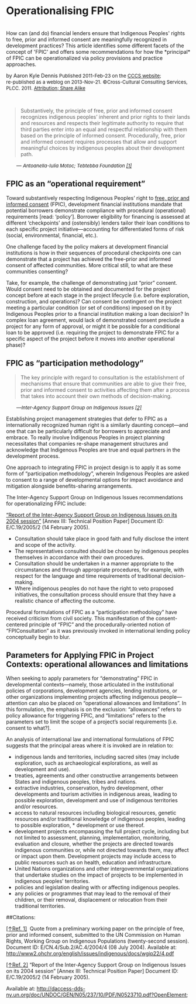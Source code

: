 # Operationalising FPIC
<br>
How can (and do) financial lenders ensure that Indigenous Peoples' rights to free, prior and informed consent are meaningfully recognized in development practices? This article identifies some different facets of the concept of 'FPIC' and offers some recommendations for how the *principal* of FPIC can be operationalized via policy provisions and practice approaches.

by Aaron Kyle Dennis
<span style="font-size:small;">Published 2011-Feb-23 on the [CCCS website](http://internal.crossculturalconsult.com/joomla/index.php/en/spotlight-on-fpic/defining-fpic);<br>re-published as a weblog on 2013-Nov-21.</span>
<span style="font-size:small;">&copy;Cross-Cultural Consulting Services, PLCC. 2011.</span>
<span style="font-size:small;">[Attribution; Share Alike](http://creativecommons.org/licenses/by-sa/3.0/us/)</span>

<p>&nbsp;</p>
<a id="Motoc,Tebtebba"></a><blockquote>Substantively, the principle of free, prior and informed consent recognizes indigenous peoples’ inherent and prior rights to their lands and resources and respects their legitimate authority to require that third parties enter into an equal and respectful relationship with them based on the principle of informed consent. Procedurally, free, prior and informed consent requires processes that allow and support meaningful choices by indigenous peoples about their development path. </blockquote>

<div style="margin-left: 2em;">
&mdash; <cite><span style="font-size:small;">Antoanella-Iulia Motoc; Tebtebba Foundation <a href="#ref,Motoc,Tebtebba">[1]</a>
</span></cite></span>
</div>

## FPIC as an “operational requirement”

Toward substantively respecting Indigenous Peoples’ right to [free, prior and informed consent](/defining-fpic) (FPIC), development financial institutions mandate that potential borrowers demonstrate compliance with procedural (operational) requirements [read: ‘policy’]. Borrower eligibility for financing is assessed at different ‘checkpoints’ and (ostensibly) lenders tailor their loan conditions to each specific project initiative—accounting for differentiated forms of risk (social, environmental, financial, etc.).

One challenge faced by the policy makers at development financial institutions is how in their sequences of procedural checkpoints one can demonstrate that a project has achieved the free-prior and informed consent of affected communities. More critical still, to what are these communities consenting?

Take, for example, the challenge of demonstrating just “prior” consent. Would consent need to be obtained and documented for the project concept before at each stage in the project lifecycle (i.e. before exploration, construction, and operations)? Can consent be contingent on the project meeting a particular condition (or set of conditions) imposed on it by Indigenous Peoples prior to a financial institution making a loan decision? In complex loan agreement, would lack of demonstrated consent preclude a project for any form of approval, or might it be possible for a conditional loan to be approved (i.e. requiring the project to demonstrate FPIC for a specific aspect of the project before it moves into another operational phase)?

 

## FPIC as “participation methodology”

<a id="Support_Group"></a><blockquote>The key principle with regard to consultation is the establishment of mechanisms that ensure that communities are able to give their free, prior and informed consent to activities affecting them after a process that takes into account their own methods of decision-making.</blockquote>
<div style="margin-left: 2em;">
&mdash;<cite><span style="font-size:small;">Inter-Agency Support Group on Indigenous Issues <a href="#ref,Support_Group">[2]</a>
</span></cite></span>
</div>
<p></p>


Establishing project management strategies that defer to FPIC as a internationally recognized human right is a similarly daunting concept—and one that can be particularly difficult for borrowers to appreciate and embrace. To really involve Indigenous Peoples in project planning necessitates that companies re-shape management structures and acknowledge that Indigenous Peoples are true and equal partners in the development process.

One approach to integrating FPIC in project design is to apply it as some form of “participation methodology”, wherein Indigenous Peoples are asked to consent to a range of developmental options for impact avoidance and mitigation alongside benefits-sharing arrangements.

The Inter-Agency Support Group on Indigenous Issues recommendations for operationalizing FPIC include:

[“Report of the Inter-Agency Support Group on Indigenous Issues on its 2004 session”](http://daccess-dds-ny.un.org/doc/UNDOC/GEN/N05/237/10/PDF/N0523710.pdf?OpenElement) [Annex III: Technical Position Paper] Document ID: E/C.19/2005/2 (14 February 2005).

* Consultation should take place in good faith and fully disclose the intent and scope of the activity.
* The representatives consulted should be chosen by indigenous peoples themselves in accordance with their own procedures.
* Consultation should be undertaken in a manner appropriate to the circumstances and through appropriate procedures, for example, with respect for the language and time requirements of traditional decision-making.
* Where indigenous peoples do not have the right to veto proposed initiatives, the consultation process should ensure that they have a realistic chance of affecting the outcome.

Procedural formulations of FPIC as a “participation methodology” have received criticism from civil society. This manifestation of the consent-centered principle of “FPIC” and the procedurally-oriented notion of “FPIConsultation” as it was previously invoked in international lending policy conceptually begin to blur.


## Parameters for Applying FPIC in Project Contexts: operational allowances and limitations

When seeking to apply parameters for “demonstrating” FPIC in developmental contexts—namely, those articulated in the institutional policies of corporations, development agencies, lending institutions, or other organizations implementing projects affecting indigenous people—attention can also be placed on “operational allowances and limitations”. In this formulation, the emphasis is on the exclusion: “allowances” refers to policy allowance for triggering FPIC, and “limitations” refers to the parameters set to limit the scope of a project’s social requirements [i.e. consent to what?].

An analysis of international law and international formulations of FPIC suggests that the principal areas where it is invoked are in relation to:

* indigenous lands and territories, including sacred sites (may include exploration, such as archaeological explorations, as well as development and use).
* treaties, agreements and other constructive arrangements between States and indigenous peoples, tribes and nations.
* extractive industries, conservation, hydro development, other developments and tourism activities in indigenous areas, leading to possible exploration, development and use of indigenous territories and/or resources.
* access to natural resources including biological resources, genetic resources and/or traditional knowledge of indigenous peoples, leading to possible exploration, * development or use thereof.
* development projects encompassing the full project cycle, including but not limited to assessment, planning, implementation, monitoring, evaluation and closure, whether the projects are directed towards indigenous communities or, while not directed towards them, may affect or impact upon them. Development projects may include access to public resources such as on health, education and infrastructure.
* United Nations organizations and other intergovernmental organizations that undertake studies on the impact of projects to be implemented in indigenous peoples’ territories.
* policies and legislation dealing with or affecting indigenous peoples.
* any policies or programmes that may lead to the removal of their children, or their removal, displacement or relocation from their traditional territories.
 

##Citations:
 
<a href="#Motoc,Tebtebba">[↑Ref. 1]</a><a id="ref,Motoc,Tebtebba">&nbsp;</a> Quote from a preliminary working paper on the principle of free, prior and informed consent, submitted to the UN Commission on Human Rights, Working Group on Indigenous Populations (twenty-second session). Document ID: E/CN.4/Sub.2/AC.4/2004/4 (08 July 2004).
Available at: http://www2.ohchr.org/english/issues/indigenous/docs/wgip22/4.pdf

 
<a href="#Support_Group">[↑Ref. 2]</a><a id="ref,Support_Group">&nbsp;</a>“Report of the Inter-Agency Support Group on Indigenous Issues on its 2004 session” [Annex III: Technical Position Paper] Document ID: E/C.19/2005/2 (14 February 2005).

Available at: http://daccess-dds-ny.un.org/doc/UNDOC/GEN/N05/237/10/PDF/N0523710.pdf?OpenElement;